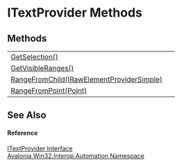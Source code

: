 # ITextProvider Methods




## Methods
<table>
<tr>
<td><a href="M_Avalonia_Win32_Interop_Automation_ITextProvider_GetSelection">GetSelection()</a></td>
<td> </td>
</tr>
<tr>
<td><a href="M_Avalonia_Win32_Interop_Automation_ITextProvider_GetVisibleRanges">GetVisibleRanges()</a></td>
<td> </td>
</tr>
<tr>
<td><a href="M_Avalonia_Win32_Interop_Automation_ITextProvider_RangeFromChild">RangeFromChild(IRawElementProviderSimple)</a></td>
<td> </td>
</tr>
<tr>
<td><a href="M_Avalonia_Win32_Interop_Automation_ITextProvider_RangeFromPoint">RangeFromPoint(Point)</a></td>
<td> </td>
</tr>
</table>

## See Also


#### Reference
<a href="T_Avalonia_Win32_Interop_Automation_ITextProvider">ITextProvider Interface</a>  
<a href="N_Avalonia_Win32_Interop_Automation">Avalonia.Win32.Interop.Automation Namespace</a>  

